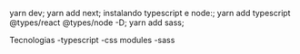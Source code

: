 yarn dev;
yarn add next;
instalando typescript e node:;
yarn add typescript @types/react @types/node -D;
yarn add sass; 


Tecnologias
-typescript
-css modules
-sass
